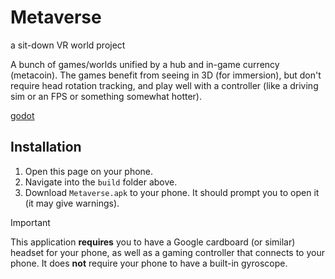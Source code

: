 # Metaverse

a sit-down VR world project

A bunch of games/worlds unified by a hub and in-game currency (metacoin). The games benefit from seeing in 3D (for immersion), but don't require head rotation tracking, and play well with a controller (like a driving sim or an FPS or something somewhat hotter).

[godot](https://docs.godotengine.org/en/stable/tutorials/export/exporting_for_android.html)

## Installation

1. Open this page on your phone.
2. Navigate into the `build` folder above.
3. Download `Metaverse.apk` to your phone. It should prompt you to open it (it may give warnings).

> [!IMPORTANT]
> This application **requires** you to have a Google cardboard (or similar) headset for your phone, as well as a gaming controller that connects to your phone. It does **not** require your phone to have a built-in gyroscope.